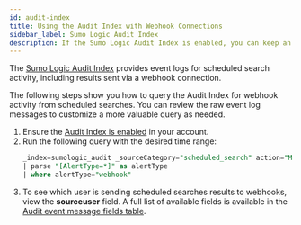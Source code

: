```yaml
---
id: audit-index
title: Using the Audit Index with Webhook Connections
sidebar_label: Sumo Logic Audit Index
description: If the Sumo Logic Audit Index is enabled, you can keep an eye on scheduled searches that send results via Webhook.
---
```


The [Sumo Logic Audit Index](/docs/manage/security/audit-indexes/audit-index) provides event logs for scheduled search activity, including results sent via a webhook connection.

The following steps show you how to query the Audit Index for webhook activity from scheduled searches. You can review the raw event log messages to customize a more valuable query as needed.

1. Ensure the [Audit Index is enabled](/docs/manage/security/audit-indexes/audit-index) in your account.
1. Run the following query with the desired time range:
    ```sql
    _index=sumologic_audit _sourceCategory="scheduled_search" action="MODIFY"
    | parse "[AlertType=*]" as alertType
    | where alertType="webhook"
    ```
1. To see which user is sending scheduled searches results to webhooks, view the **sourceuser** field. A full list of available fields is available in the [Audit event message fields table](/docs/manage/security/audit-indexes/audit-index).
